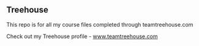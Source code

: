 ## Treehouse

This repo is for all my course files completed through teamtreehouse.com

Check out my Treehouse profile - www.teamtreehouse.com